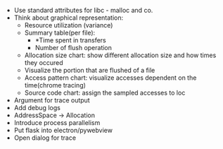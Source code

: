 - Use standard attributes for libc - malloc and co.
- Think about graphical representation:
    - Resource utilization (variance)
    - Summary table(per file):
        - *Time spent in transfers
        - Number of flush operation
    - Allocation size chart: show different allocation size and how times they occured
    - Visualize the portion that are flushed of a file
    - Access pattern chart: visualize accesses dependent on the time(chrome tracing)
    - Source code chart: assign the sampled accesses to loc
- Argument for trace output
- Add debug logs
- AddressSpace -> Allocation
- Introduce process parallelism
- Put flask into electron/pywebview
- Open dialog for trace